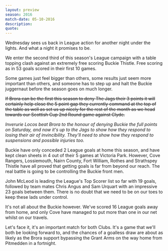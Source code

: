 ```yaml
---
layout: preview
season: 2016
match-date: 05-10-2016
description:
quote:
---
```

Wednesday sees us back in League action for another night under the lights. And what a night it promises to be.

We enter the second third of this season's League campaign with a table topping clash against an extremely free scoring Buckie Thistle. Free scoring as in 53 goals scored in their first 10 games.

Some games just feel bigger than others, some results just seem more important than others, and someone has to step up and halt the Buckie juggernaut before the season goes on much longer.

~~If Brora can be the first this season to deny The Jags their 3 points it will certainly help close the 5 point gap they currently command at the top of the table as well as set us up nicely for the rest of the month as we head towards our Scottish Cup 2nd Round game against Clyde.~~

*Inverurie Locos beat Brora to the honour of denying Buckie the full points on Saturday, and now it's up to the Jags to show how they respond to losing their air of invincibility. They'll need to show how they respond to suspensions and possible injuries too.*

Buckie have only conceded 2 League goals at home this season, and have kept clean sheets in 4 out of their 5 games at Victoria Park. However, Cove Rangers, Lossiemouth, Nairn County, Fort William, Rothes and Strathspey Thistle have all proved that getting goals is far from beyond our reach. The real battle is going to be controlling the Buckie front men. 

John McLeod is leading the League's Top Scorer list so far with 19 goals, followed by team mates Chris Angus and Sam Urquart with an impressive 23 goals between them. There is no doubt that we need to be on our toes to keep these lads under control.

It's not all about the Buckie however. We've scored 16 League goals away from home, and only Cove have managed to put more than one in our net whilst on our travels.

Let's face it, it's an important match for both Clubs. It's a game that we'll both be looking forward to, and the chances of a goalless draw are about as likely as the Brora support bypassing the Grant Arms on the way home from Pitmedden in a fortnight.  